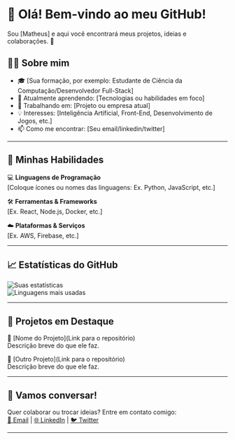 # 👋 Olá! Bem-vindo ao meu GitHub!

Sou [Matheus] e aqui você encontrará meus projetos, ideias e colaborações. 🌟  

## 👨‍💻 Sobre mim
- 🎓 [Sua formação, por exemplo: Estudante de Ciência da Computação/Desenvolvedor Full-Stack]
- 🌱 Atualmente aprendendo: [Tecnologias ou habilidades em foco]
- 💼 Trabalhando em: [Projeto ou empresa atual]
- 💡 Interesses: [Inteligência Artificial, Front-End, Desenvolvimento de Jogos, etc.]
- 📫 Como me encontrar: [Seu email/linkedin/twitter]

---

## 🚀 Minhas Habilidades
💻 **Linguagens de Programação**  
[Coloque ícones ou nomes das linguagens: Ex. Python, JavaScript, etc.]

🛠️ **Ferramentas & Frameworks**  
[Ex. React, Node.js, Docker, etc.]

☁️ **Plataformas & Serviços**  
[Ex. AWS, Firebase, etc.]

---

## 📈 Estatísticas do GitHub
![Suas estatísticas](https://github-readme-stats.vercel.app/api?username=matheuslisbon&show_icons=true&theme=radical)  
![Linguagens mais usadas](https://github-readme-stats.vercel.app/api/top-langs/?username=matheuslisbon&layout=compact&theme=radical)

---

## 📌 Projetos em Destaque
🌟 [Nome do Projeto](Link para o repositório)  
Descrição breve do que ele faz.

🌟 [Outro Projeto](Link para o repositório)  
Descrição breve do que ele faz.

---

## 💬 Vamos conversar!
Quer colaborar ou trocar ideias? Entre em contato comigo:  
[📧 Email](mailto:SEU_EMAIL) | [🌐 LinkedIn](LINK_DO_SEU_PERFIL) | [🐦 Twitter](LINK_DO_SEU_TWITTER)

---
